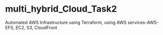 # multi_hybrid_Cloud_Task2
Automated AWS Infrastructure using Terraform, using AWS services-AWS-EFS, EC2, S3, CloudFront
